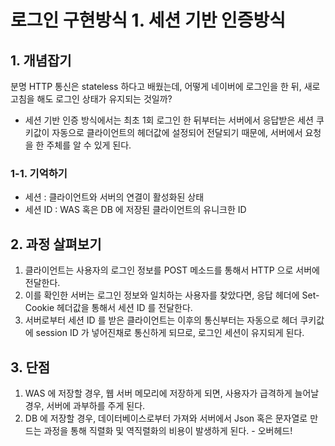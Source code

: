 # 로그인 구현방식 1. 세션 기반 인증방식

## 1. 개념잡기&#x20;

분명 HTTP 통신은 stateless 하다고 배웠는데, 어떻게 네이버에 로그인을 한 뒤, 새로고침을 해도 로그인 상태가 유지되는 것일까?&#x20;

* 세션 기반 인증 방식에서는 최초 1회 로그인 한 뒤부터는 서버에서 응답받은 세션 쿠키값이 자동으로 클라이언트의 헤더값에 설정되어 전달되기 때문에, 서버에서 요청을 한 주체를 알 수 있게 된다.&#x20;

### 1-1. 기억하기&#x20;

* 세션 : 클라이언트와 서버의 연결이 활성화된 상태
* 세션 ID : WAS 혹은 DB 에 저장된 클라이언트의 유니크한 ID&#x20;

## 2. 과정 살펴보기&#x20;

1. 클라이언트는 사용자의 로그인 정보를 POST 메소드를 통해서 HTTP 으로 서버에 전달한다.&#x20;
2. 이를 확인한 서버는 로그인 정보와 일치하는 사용자를 찾았다면, 응답 헤더에 Set-Cookie 헤더값을 통해서 세션 ID 를 전달한다.&#x20;
3. 서버로부터 세션 ID 를 받은 클라이언트는 이후의 통신부터는 자동으로 헤더 쿠키값에 session ID 가 넣어진채로 통신하게 되므로, 로그인 세션이 유지되게 된다.&#x20;

## 3. 단점&#x20;

1. WAS 에 저장할 경우, 웹 서버 메모리에 저장하게 되면, 사용자가 급격하게 늘어날 경우, 서버에 과부하를 주게 된다. &#x20;
2. DB 에 저장할 경우, 데이터베이스로부터 가져와 서버에서 Json 혹은 문자열로 만드는 과정을 통해 직렬화 및 역직렬화의 비용이 발생하게 된다. - 오버헤드!&#x20;
